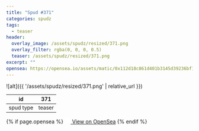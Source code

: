 ```yaml
---
title: "Spud #371"
categories: spudz
tags:
  - teaser
header:
  overlay_image: /assets/spudz/resized/371.png
  overlay_filter: rgba(0, 0, 0, 0.5)
  teaser: /assets/spudz/resized/371.png
excerpt: ""
opensea: https://opensea.io/assets/matic/0x112d18c861d401b3145d39236bf149f01e18beed/371
---
```

![alt]({{ '/assets/spudz/resized/371.png' | relative_url }})

| id | 371 |
|-|-|
| spud type | teaser |

{% if page.opensea %}
<a href="{{page.opensea}}" class="btn btn--info" onclick="window.open(this.href, '_blank'); return false;"><img src="/assets/images/opensea.svg" width="16px"><span>  View on OpenSea</span></a>
{% endif %}
